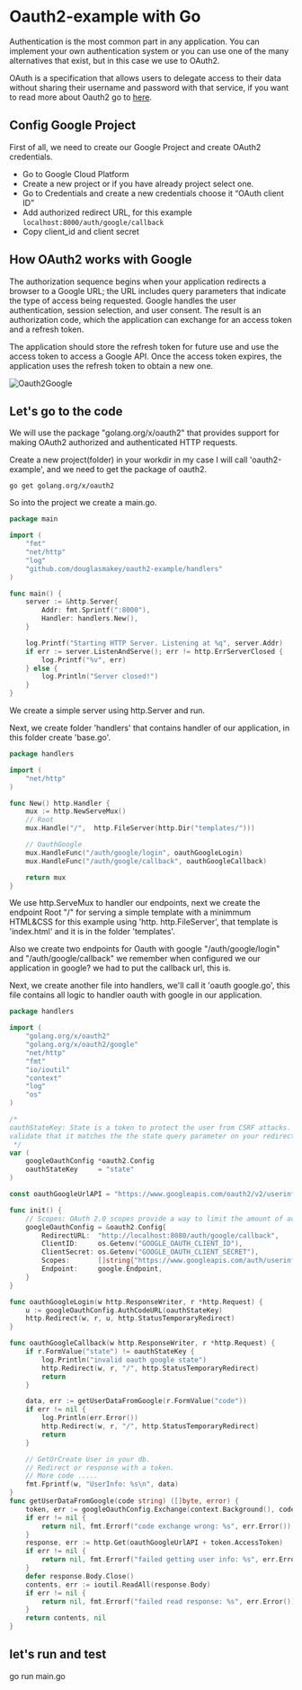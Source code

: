 # Oauth2-example with Go
Authentication is the most common part in any application. You can implement your own authentication system or you can use one of the many alternatives that exist, but in this case we use to OAuth2.

OAuth is a specification that allows users to delegate access to their data without sharing
their username and password with that service, if you want to read more about Oauth2 go to [here](https://oauth.net/2/).
 
 
## Config Google Project
First of all, we need to create our Google Project and create OAuth2 credentials.

* Go to Google Cloud Platform
* Create a new project or if you have already project select one.
* Go to Credentials and create a new credentials choose it “OAuth client ID”
* Add authorized redirect URL, for this example `localhost:8000/auth/google/callback`
* Copy client_id and client secret


## How OAuth2 works with Google
The authorization sequence begins when your application redirects a browser to a Google URL; the URL includes query parameters that indicate the type of access being requested. Google handles the user authentication, session selection, and user consent. The result is an authorization code, which the application can exchange for an access token and a refresh token.

The application should store the refresh token for future use and use the access token to access a Google API. Once the access token expires, the application uses the refresh token to obtain a new one.

![Oauth2Google](https://developers.google.com/accounts/images/webflow.png)

## Let's go to the code
We will use the package "golang.org/x/oauth2" that provides support for making OAuth2 authorized and authenticated HTTP requests.

Create a new project(folder) in your workdir in my case I will call 'oauth2-example', and we need to get the package of oauth2.

`go get golang.org/x/oauth2`


So into the project we create a main.go.

```go
package main

import (
	"fmt"
	"net/http"
	"log"
	"github.com/douglasmakey/oauth2-example/handlers"
)

func main() {
	server := &http.Server{
		Addr: fmt.Sprintf(":8000"),
		Handler: handlers.New(),
	}

	log.Printf("Starting HTTP Server. Listening at %q", server.Addr)
	if err := server.ListenAndServe(); err != http.ErrServerClosed {
		log.Printf("%v", err)
	} else {
		log.Println("Server closed!")
	}
}

```
We create a simple server using http.Server and run.

Next, we create folder 'handlers' that contains handler of our application, in this folder create 'base.go'.

```go
package handlers

import (
	"net/http"
)

func New() http.Handler {
	mux := http.NewServeMux()
	// Root
	mux.Handle("/",  http.FileServer(http.Dir("templates/")))

	// OauthGoogle
	mux.HandleFunc("/auth/google/login", oauthGoogleLogin)
	mux.HandleFunc("/auth/google/callback", oauthGoogleCallback)

	return mux
}
```

We use http.ServeMux to handler our endpoints, next we create the endpoint Root "/" for serving a simple template with a minimmum HTML&CSS for this example using 'http. http.FileServer', that template is 'index.html' and it is in the folder 'templates'.

Also we create two endpoints for Oauth with google "/auth/google/login" and "/auth/google/callback" we remember when configured we our application in google? we had to put the callback url, this is.

Next, we create another file into handlers, we'll call it 'oauth google.go', this file contains all logic to handler oauth with google in our application.


```go
package handlers

import (
	"golang.org/x/oauth2"
	"golang.org/x/oauth2/google"
	"net/http"
	"fmt"
	"io/ioutil"
	"context"
	"log"
	"os"
)

/*
oauthStateKey: State is a token to protect the user from CSRF attacks. You must always provide a non-empty string and
validate that it matches the the state query parameter on your redirect callback.
 */
var (
	googleOauthConfig *oauth2.Config
	oauthStateKey     = "state"
)

const oauthGoogleUrlAPI = "https://www.googleapis.com/oauth2/v2/userinfo?access_token="

func init() {
	// Scopes: OAuth 2.0 scopes provide a way to limit the amount of access that is granted to an access token.
	googleOauthConfig = &oauth2.Config{
		RedirectURL:  "http://localhost:8080/auth/google/callback",
		ClientID:     os.Getenv("GOOGLE_OAUTH_CLIENT_ID"),
		ClientSecret: os.Getenv("GOOGLE_OAUTH_CLIENT_SECRET"),
		Scopes:       []string{"https://www.googleapis.com/auth/userinfo.email"},
		Endpoint:     google.Endpoint,
	}
}

func oauthGoogleLogin(w http.ResponseWriter, r *http.Request) {
	u := googleOauthConfig.AuthCodeURL(oauthStateKey)
	http.Redirect(w, r, u, http.StatusTemporaryRedirect)
}

func oauthGoogleCallback(w http.ResponseWriter, r *http.Request) {
	if r.FormValue("state") != oauthStateKey {
		log.Println("invalid oauth google state")
		http.Redirect(w, r, "/", http.StatusTemporaryRedirect)
		return
	}

	data, err := getUserDataFromGoogle(r.FormValue("code"))
	if err != nil {
		log.Println(err.Error())
		http.Redirect(w, r, "/", http.StatusTemporaryRedirect)
		return
	}

	// GetOrCreate User in your db.
	// Redirect or response with a token.
	// More code .....
	fmt.Fprintf(w, "UserInfo: %s\n", data)
}
func getUserDataFromGoogle(code string) ([]byte, error) {
	token, err := googleOauthConfig.Exchange(context.Background(), code)
	if err != nil {
		return nil, fmt.Errorf("code exchange wrong: %s", err.Error())
	}
	response, err := http.Get(oauthGoogleUrlAPI + token.AccessToken)
	if err != nil {
		return nil, fmt.Errorf("failed getting user info: %s", err.Error())
	}
	defer response.Body.Close()
	contents, err := ioutil.ReadAll(response.Body)
	if err != nil {
		return nil, fmt.Errorf("failed read response: %s", err.Error())
	}
	return contents, nil
}
```



## let's run and test
go run main.go

